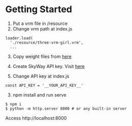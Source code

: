 # Getting Started

1. Put a vrm file in /resource
2. Change vrm path at index.js

```
loader.load(
  './resource/three-vrm-girl.vrm',
  ...
```

3. Copy weight files from [here](https://github.com/justadudewhohacks/face-api.js/tree/master/weights)
4. Create SkyWay API key. Visit [here](https://webrtc.ecl.ntt.com/)

5. Change API key at index.js

```
const API_KEY = '__YOUR_API_KEY__'
```

3. npm install and run serve

```
$ npm i
$ python -m http.server 8000 # or any built-in server
```

Access http://localhost:8000
